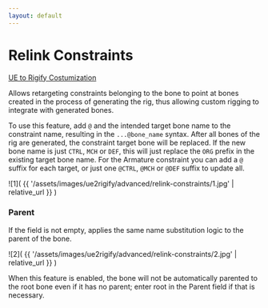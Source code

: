 ```yaml
---
layout: default
---
```


# Relink Constraints
[UE to Rigify Costumization](https://docs.blender.org/manual/en/latest/addons/rigging/rigify/rig_types/basic.html)

Allows retargeting constraints belonging to the bone to point at bones created in the process of generating the rig, thus allowing custom rigging to integrate with generated bones.

To use this feature, add `@` and the intended target bone name to the constraint name, resulting in the `...@bone_name` syntax. After all bones of the rig are generated, the constraint target bone will be replaced. If the new bone name is just `CTRL`, `MCH` or `DEF`, this will just replace the `ORG` prefix in the existing target bone name. For the Armature constraint you can add a `@` suffix for each target, or just one `@CTRL`, `@MCH` or `@DEF` suffix to update all.

![1]( {{ '/assets/images/ue2rigify/advanced/relink-constraints/1.jpg' | relative_url }} )

### Parent
If the field is not empty, applies the same name substitution logic to the parent of the bone.

![2]( {{ '/assets/images/ue2rigify/advanced/relink-constraints/2.jpg' | relative_url }} )

When this feature is enabled, the bone will not be automatically parented to the root bone even if it has no parent; enter root in the Parent field if that is necessary.


